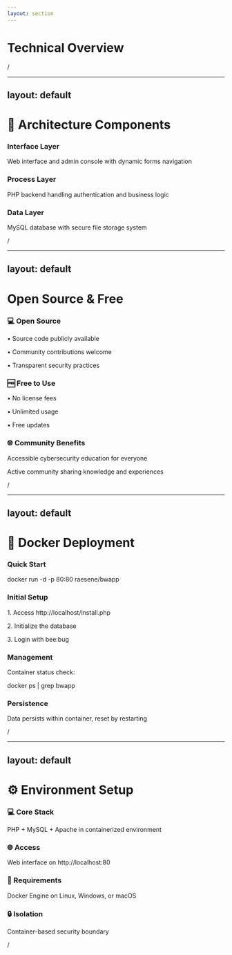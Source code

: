 ```yaml
---
layout: section
---
```


# Technical Overview

<div class="slide-number">
  <SlideCurrentNo />/<SlideTotalNo />
</div>

---
layout: default
---

# 🎨 Architecture Components

<div class="grid grid-cols-3 gap-8 p-6">
  <div class="p-4 bg-blue-50/20 rounded">
    <h3 class="text-blue-600 mb-2">Interface Layer</h3>
    <p>Web interface and admin console with dynamic forms navigation</p>
  </div>

  <div class="p-4 bg-green-50/20 rounded">
    <h3 class="text-green-600 mb-2">Process Layer</h3>
    <p>PHP backend handling authentication and business logic</p>
  </div>

  <div class="p-4 bg-purple-50/20 rounded">
    <h3 class="text-blue-600 mb-2">Data Layer</h3>
    <p>MySQL database with secure file storage system</p>
  </div>
</div>

<div class="slide-number">
  <SlideCurrentNo />/<SlideTotalNo />
</div>

<!--
L'architecture de bWAPP est composée de trois couches distinctes :
L'interface utilisateur, qui gère les interactions avec les formulaires et la console d'administration.
Le backend PHP, responsable du traitement des données et de l'authentification.
La base de données MySQL, qui assure le stockage sécurisé des données.
Cette architecture en couches représente une approche classique des applications web modernes.
-->

---
layout: default
---

# Open Source & Free

<div class="mt-12 grid grid-cols-2 gap-8">
  <div class="p-6 bg-blue-50/20 rounded-lg">
    <h3 class="text-xl mb-4 font-bold">💻 Open Source</h3>
    <div class="space-y-4">
      <p>• Source code publicly available</p>
      <p>• Community contributions welcome</p>
      <p>• Transparent security practices</p>
    </div>
  </div>

  <div class="p-6 bg-green-50/20 rounded-lg">
    <h3 class="text-xl mb-4 font-bold">🆓 Free to Use</h3>
    <div class="space-y-4">
      <p>• No license fees</p>
      <p>• Unlimited usage</p>
      <p>• Free updates</p>
    </div>
  </div>
</div>

<div class="mt-8 p-6 bg-purple-50/20 rounded-lg">
  <h3 class="text-xl mb-4 font-bold">🌐 Community Benefits</h3>
  <div class="space-y-4">
    <p>Accessible cybersecurity education for everyone</p>
    <p>Active community sharing knowledge and experiences</p>
  </div>
</div>

<div class="slide-number">
  <SlideCurrentNo />/<SlideTotalNo />
</div>

---
layout: default
---

# 🐳 Docker Deployment

<div class="grid grid-cols-2 gap-8 p-6">
  <div class="p-4 bg-blue-50/20 rounded">
    <h3 class="text-xl mb-4">Quick Start</h3>
    <div class="font-mono text-sm bg-gray-900 text-gray-100 p-4 rounded">
      docker run -d -p 80:80 raesene/bwapp
    </div>
  </div>

  <div class="p-4 bg-green-50/20 rounded">
    <h3 class="text-xl mb-4">Initial Setup</h3>
    <div class="space-y-2">
      <p>1. Access http://localhost/install.php</p>
      <p>2. Initialize the database</p>
      <p>3. Login with bee:bug</p>
    </div>
  </div>

  <div class="p-4 bg-purple-50/20 rounded">
    <h3 class="text-xl mb-4">Management</h3>
    <div class="space-y-2">
      <p>Container status check:</p>
      <div class="font-mono text-sm bg-gray-900 text-gray-100 p-2 rounded">
        docker ps | grep bwapp
      </div>
    </div>
  </div>

  <div class="p-4 bg-orange-50/20 rounded">
    <h3 class="text-xl mb-4">Persistence</h3>
    <p>Data persists within container, reset by restarting</p>
  </div>
</div>

<div class="slide-number">
  <SlideCurrentNo />/<SlideTotalNo />
</div>

<!--Le déploiement est simplifié grâce à Docker avec une seule commande : 'docker run -d -p 80:80 raesene/bwapp'. 
Une fois déployé, l'initialisation de la base de données s'effectue via l'interface d'installation, suivie d'une connexion avec les identifiants par défaut. 
La gestion du conteneur s'effectue aisément avec les commandes Docker standards. Les données sont conservées entre les sessions, mais peuvent être réinitialisées par un simple redémarrage du conteneur.
-->

---
layout: default
---

# ⚙️ Environment Setup

<div class="grid grid-cols-2 gap-8 p-6">
  <div class="p-4 bg-blue-50/20 rounded">
    <h3 class="text-xl mb-4">💻 Core Stack</h3>
    <p>PHP + MySQL + Apache in containerized environment</p>
  </div>

  <div class="p-4 bg-green-50/20 rounded">
    <h3 class="text-xl mb-4">🌐 Access</h3>
    <p>Web interface on http://localhost:80</p>
  </div>

  <div class="p-4 bg-purple-50/20 rounded">
    <h3 class="text-xl mb-4">🔧 Requirements</h3>
    <p>Docker Engine on Linux, Windows, or macOS</p>
  </div>

  <div class="p-4 bg-orange-50/20 rounded">
    <h3 class="text-xl mb-4">🔒 Isolation</h3>
    <p>Container-based security boundary</p>
  </div>
</div>

<div class="slide-number">
  <SlideCurrentNo />/<SlideTotalNo />
</div>

<!--
L'environnement technique s'appuie sur une stack LAMP conteneurisée. L'application est accessible via localhost sur le port 80. 
Les prérequis techniques sont minimaux — seul Docker doit être installé sur le système d'exploitation. 
L'utilisation des conteneurs apporte une couche d'isolation sécurisée supplémentaire.
-->
